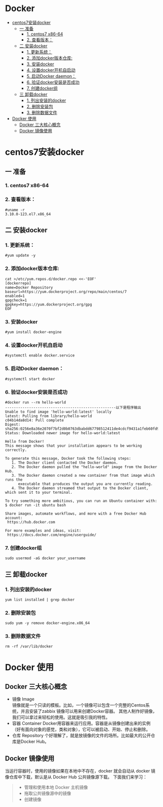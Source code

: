 # Docker

* [centos7安装docker](#centos7安装docker)
	* [一 准备](#一-准备)
		* [1. centos7 x86-64](#1-centos7-x86-64)
		* [2. 查看版本：](#2-查看版本)
	* [二 安装docker](#二-安装docker)
		* [1. 更新系统：](#1-更新系统)
		* [2. 添加docker版本仓库:](#2-添加docker版本仓库)
		* [3. 安装docker](#3-安装docker)
		* [4. 设置docker开机自启动](#4-设置docker开机自启动)
		* [5. 启动Docker daemon：](#5-启动docker-daemon)
		* [6. 验证docker安装是否成功](#6-验证docker安装是否成功)
		* [7. 创建docker组](#7-创建docker组)
	* [三 卸载docker](#三-卸载docker)
		* [1. 列出安装的docker](#1-列出安装的docker)
		* [2. 删除安装包](#2-删除安装包)
		* [3. 删除数据文件](#3-删除数据文件)
* [Docker 使用](#docker-使用)
	* [Docker 三大核心概念](#docker-三大核心概念)
	* [Docker 镜像使用](#docker-镜像使用)


# centos7安装docker 
## 一 准备
### 1. centos7 x86-64
### 2. 查看版本：
```
#uname -r    
3.10.0-123.el7.x86_64
```
## 二 安装docker 
### 1. 更新系统：
```
#yum update -y
```
### 2. 添加docker版本仓库: 
```
cat >/etc/yum.repos.d/docker.repo <<-'EOF'  
[dockerrepo]  
name=Docker Repository  
baseurl=https://yum.dockerproject.org/repo/main/centos/7  
enabled=1  
gpgcheck=1  
gpgkey=https://yum.dockerproject.org/gpg  
EOF
```
### 3. 安装docker
```
#yum install docker-engine
```
### 4. 设置docker开机自启动 
```
#systemctl enable docker.service
```
### 5. 启动Docker daemon：
```
#systemctl start docker
```
### 6. 验证docker安装是否成功
```
#docker run --rm hello-world
---------------------------------------------------以下是程序输出
Unable to find image 'hello-world:latest' locally
latest: Pulling from library/hello-world
c04b14da8d14: Pull complete
Digest: sha256:0256e8a36e2070f7bf2d0b0763dbabdd67798512411de4cdcf9431a1feb60fd9
Status: Downloaded newer image for hello-world:latest
    
Hello from Docker!
This message shows that your installation appears to be working correctly.
      
To generate this message, Docker took the following steps:
   1. The Docker client contacted the Docker daemon.
   2. The Docker daemon pulled the "hello-world" image from the Docker Hub.
   3. The Docker daemon created a new container from that image which runs the
      executable that produces the output you are currently reading.
   4. The Docker daemon streamed that output to the Docker client, which sent it to your terminal.
                             
To try something more ambitious, you can run an Ubuntu container with:
$ docker run -it ubuntu bash
                                    
Share images, automate workflows, and more with a free Docker Hub account:
 https://hub.docker.com
                                           
For more examples and ideas, visit:
 https://docs.docker.com/engine/userguide/
```
### 7. 创建docker组
```
sudo usermod -aG docker your_username
```
    
## 三 卸载docker 
### 1. 列出安装的docker
```
yum list installed | grep docker
```
### 2. 删除安装包
```
sudo yum -y remove docker-engine.x86_64
```
### 3. 删除数据文件 
```
rm -rf /var/lib/docker
```

# Docker 使用
## Docker 三大核心概念
- 镜像 Image  
镜像就是一个只读的模板。比如，一个镜像可以包含一个完整的Centos系统，并且安装了zabbix
镜像可以用来创建Docker容器。
其他人制作好镜像，我们可以拿过来轻松的使用。这就是吸引我的特性。
- 容器 Container
Docker用容器来运行应用。容器是从镜像创建出来的实例（好有面向对象的感觉，类和对象），它可以被启动、开始、停止和删除。
- 仓库 Repository
个好理解了，就是放镜像的文件的场所。比如最大的公开仓库是Docker Hub。

## Docker 镜像使用

当运行容器时，使用的镜像如果在本地中不存在，docker 就会自动从 docker 镜像仓库中下载，默认是从 Docker Hub 公共镜像源下载。
下面我们来学习：

> * 管理和使用本地 Docker 主机镜像
> * 拖取公共镜像源中的镜像
> * 创建镜像
